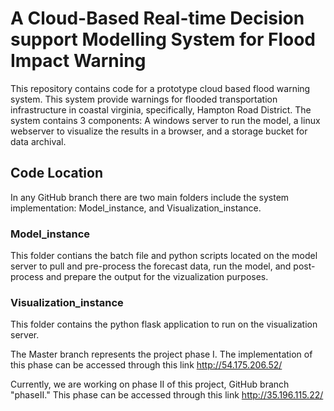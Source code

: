 # A Cloud-Based Real-time Decision support Modelling System for Flood Impact Warning 
This repository contains code for a prototype cloud based flood warning system. This system provide warnings for flooded transportation infrastructure in coastal virginia, specifically, Hampton Road District. 
The system contains 3 components: A windows server to run the model, a linux webserver to visualize the results in a browser, and a storage bucket for data archival.
## Code Location
In any GitHub branch there are two main folders include the system implementation: Model_instance, and Visualization_instance.
### Model_instance
This folder contians the batch file and python scripts located on the model server to pull and pre-process the forecast data, run the model, and post-process and prepare the output for the vizualization purposes.
### Visualization_instance
This folder contains the python flask application to run on the visualization server.

The Master branch represents the project phase I. The implementation of this phase can be accessed through this link http://54.175.206.52/

Currently, we are working on phase II of this project, GitHub branch "phaseII." This phase can be accessed through this link http://35.196.115.22/
